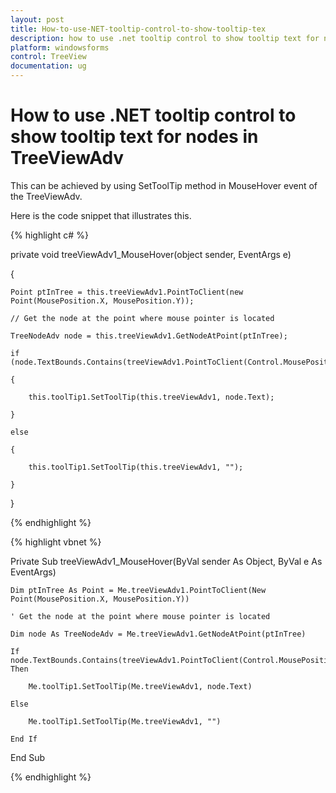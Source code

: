 ```yaml
---
layout: post
title: How-to-use-NET-tooltip-control-to-show-tooltip-tex
description: how to use .net tooltip control to show tooltip text for nodes in treeviewadv
platform: windowsforms
control: TreeView 
documentation: ug
---
```


# How to use .NET tooltip control to show tooltip text for nodes in TreeViewAdv

This can be achieved by using SetToolTip method in MouseHover event of the TreeViewAdv. 

Here is the code snippet that illustrates this.

{% highlight c# %}



private void treeViewAdv1_MouseHover(object sender, EventArgs e)

{

    Point ptInTree = this.treeViewAdv1.PointToClient(new Point(MousePosition.X, MousePosition.Y));

    // Get the node at the point where mouse pointer is located

    TreeNodeAdv node = this.treeViewAdv1.GetNodeAtPoint(ptInTree);

    if (node.TextBounds.Contains(treeViewAdv1.PointToClient(Control.MousePosition)))

    {

        this.toolTip1.SetToolTip(this.treeViewAdv1, node.Text);

    }

    else

    {

        this.toolTip1.SetToolTip(this.treeViewAdv1, "");

    }

}

{% endhighlight %}

{% highlight vbnet %}



Private Sub treeViewAdv1_MouseHover(ByVal sender As Object, ByVal e As EventArgs)

    Dim ptInTree As Point = Me.treeViewAdv1.PointToClient(New Point(MousePosition.X, MousePosition.Y))

    ' Get the node at the point where mouse pointer is located

    Dim node As TreeNodeAdv = Me.treeViewAdv1.GetNodeAtPoint(ptInTree)

    If node.TextBounds.Contains(treeViewAdv1.PointToClient(Control.MousePosition)) Then

        Me.toolTip1.SetToolTip(Me.treeViewAdv1, node.Text)

    Else

        Me.toolTip1.SetToolTip(Me.treeViewAdv1, "")

    End If

End Sub

{% endhighlight %}

